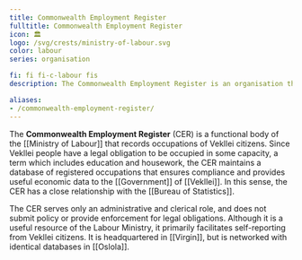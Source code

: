 ```yaml
---
title: Commonwealth Employment Register
fulltitle: Commonwealth Employment Register
icon: 🏛️
logo: /svg/crests/ministry-of-labour.svg
color: labour
series: organisation

fi: fi fi-c-labour fis
description: The Commonwealth Employment Register is an organisation that records occupations of Vekllei citizens for the Ministry of Labour.

aliases:
- /commonwealth-employment-register/
---
```

The **Commonwealth Employment Register** (CER) is a functional body of the [[Ministry of Labour]] that records occupations of Vekllei citizens. Since Vekllei people have a legal obligation to be occupied in some capacity, a term which includes education and housework, the CER maintains a database of registered occupations that ensures compliance and provides useful economic data to the [[Government]] of [[Vekllei]]. In this sense, the CER has a close relationship with the [[Bureau of Statistics]].

The CER serves only an administrative and clerical role, and does not submit policy or provide enforcement for legal obligations. Although it is a useful resource of the Labour Ministry, it primarily facilitates self-reporting from Vekllei citizens. It is headquartered in [[Virgin]], but is networked with identical databases in [[Oslola]].